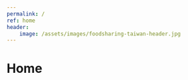 ```yaml
---
permalink: /
ref: home
header:
    image: /assets/images/foodsharing-taiwan-header.jpg
---
```


# Home

